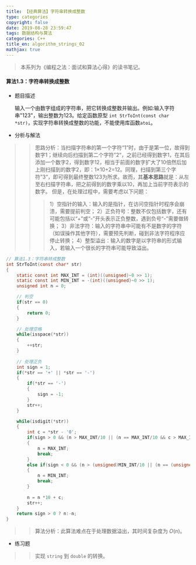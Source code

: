 ```yaml
---
title: 【经典算法】字符串转换成整数
type: categories
copyright: false
date: 2019-08-28 23:59:47
tags: 数据结构与算法
categories: C++
title_en: algorithm_strings_02
mathjax: true
---
```



> 本系列为《编程之法：面试和算法心得》的读书笔记。

#### 算法1.3：字符串转换成整数

- 题目描述

	输入一个由数字组成的字符串，把它转换成整数并输出。例如:输入字符串"123"，输出整数为123。给定函数原型 `int StrToInt(const char *str)`，实现字符串转换成整数的功能，不能使用库函数`atoi`。

- 分析与解法

>> 思路分析：当扫描字符串的第一个字符“1”时，由于是第一位，故得到数字1；继续向后扫描到第二个字符”2“，之前已经得到数字1，在其后添加一个数字2，得到数字12，相当于前面的数字扩大了10倍然后加上刚扫描到的数字2，即：1×10+2=12。同理，扫描到第三个字符”3“，即可得到最终整数123为所求。故而，其**基本思路**就是：从左至右扫描字符串，把之前得到的数字乘以10，再加上当前字符表示的数字。 但是，在处理过程中，需要考虑以下问题：
>>> 1）空指针的输入：输入的是指针，在访问空指针时程序会崩溃，需要提前判空；
>>> 2）正负符号：整数不仅包括数字，还有可能包括以“+”或“-”开头表示正负整数，遇到负号“-”需要做转换；
>>> 3）非法字符：输入的字符串中可能有不是数字的字符（如误操作其他字符），需要预先判断，碰到非法字符程序应停止转换；
>>> 4）整型溢出：输入的数字是以字符串的形式输入，若输入一个很长的字符串可能导致溢出。

```c
// 算法1.3：字符串转成整数
int StrToInt(const char* str)
{
	static const int MAX_INT = (int)((unsigned)~0 >> 1);
	static const int MIN_INT = -(int)((unsigned)~0 >> 1);
	unsigned int n = 0;

	// 判空
	if(str == 0)
	{
		return 0;
	}

	// 处理空格
	while(isspace(*str))
	{
		++str;
	}
	
	// 处理正负
	int sign = 1;
	if(*str == '+' || *str == '-')
	{
		if(*str == '-')
		{
			sign = -1;
		}
		str++;
	}

	while(isdigit(*str))
	{
		int c = *str - '0';
		if(sign > 0 && (n > MAX_INT/10 || (n == MAX_INT/10 && c > MAX_INT%10)))
		{
			n = MAX_INT;
			break;
		}
		else if(sign < 0 && (n > (unsigned)MIN_INT/10 || (n == (unsigned)MIN_INT/10 && c > (unsigned)MIN_INT%10)))
		{
			n = MIN_INT;
			break;
		}
		
		n = n *10 + c;
		str++;
	}
	return sign > 0 ? n:-n;
}
```

>> 算法分析：此算法难点在于处理数据溢出，其时间复杂度为 $O(n)$。

- 练习题

>> 实现 `string` 到 `double` 的转换。